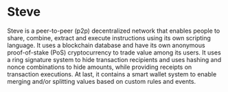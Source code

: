 # Steve
Steve is a peer-to-peer (p2p) decentralized network that enables people to share, combine, extract and execute instructions using its own scripting language.  It uses a blockchain database and have its own anonymous proof-of-stake (PoS) cryptocurrency to trade value among its users. It uses a ring signature system to hide transaction recipients and uses hashing and nonce combinations to hide amounts, while providing receipts on transaction executions.  At last, it contains a smart wallet system to enable merging and/or splitting values based on custom rules and events.
